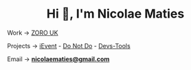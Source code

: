 <h1 align="center">Hi 👋, I'm Nicolae Maties</h1>

 Work → [ZORO UK](https://www.zoro.co.uk)

 Projects → [iEvent](https://www.ievent.ro) - [Do Not Do](https://www.donotdo.app) - [Devs-Tools](https://www.devs-tools.com) <br />

 Email → **nicolaematies@gmail.com**

